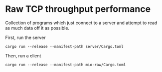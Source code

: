 # Raw TCP throughput performance

Collection of programs which just connect to a server and attempt to read as
much data off it as possible.

First, run the server

```
cargo run --release --manifest-path server/Cargo.toml
```

Then, run a client

```
cargo run --release --manifest-path mio-raw/Cargo.toml
```
